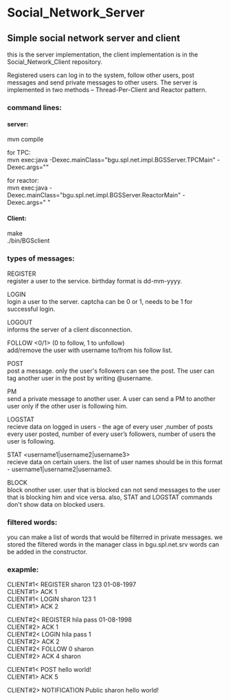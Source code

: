 # Social_Network_Server
## Simple social network server and client
this is the server implementation, the client implementation is in the Social_Network_Client repository.

Registered users can log in to the system, follow other users, post messages and send private messages to other users. 
The server is implemented in two methods – Thread-Per-Client and Reactor pattern. 



### command lines:
#### server:  
mvn compile

for TPC:  
mvn exec:java -Dexec.mainClass="bgu.spl.net.impl.BGSServer.TPCMain" -Dexec.args="<port>"  

for reactor:  
mvn exec:java -Dexec.mainClass="bgu.spl.net.impl.BGSServer.ReactorMain" -Dexec.args="<Num of threads> <port>"  

#### Client:  
make  
./bin/BGSclient <ip> <port>  



### types of messages:  
REGISTER <username> <password> <birthday>  
  register a user to the service. birthday format is dd-mm-yyyy.
  
LOGIN <username> <password> <captcha>  
  login a user to the server. captcha can be 0 or 1, needs to be 1 for successful login.
  
LOGOUT  
  informs the server of a client disconnection.
  
FOLLOW <0/1> <username> (0 to follow, 1 to unfollow)  
  add/remove the user with username to/from his follow list. 
  
POST <my message>  
  post a message. only the user's followers can see the post. The user can tag another user in the post by writing @username.  

PM <username> <my message>  
  send a private message to another user. A user can send a PM to another user only if the other user is following him.  
  
LOGSTAT  
  recieve data on logged in users - the age of every user ,number of posts every user posted, number of every user’s followers, 
  number of users the user is following.  
  
STAT <username1|username2|username3>  
  recieve data on certain users. the list of user names should be in this format - username1|username2|username3.  
  
BLOCK <username>  
  block onother user. user that is blocked can not send messages to the user that is blocking him and vice versa. 
  also, STAT and LOGSTAT commands don't show data on blocked users.  
  

### filtered words:  
you can make a list of words that would be filterred in private messages. 
we stored the filtered words in the manager class in bgu.spl.net.srv
words can be added in the constructor.  
  
### exapmle:  
CLIENT#1< REGISTER sharon 123 01-08-1997  
CLIENT#1> ACK 1  
CLIENT#1< LOGIN sharon 123 1  
CLIENT#1> ACK 2  
  
CLIENT#2< REGISTER hila pass 01-08-1998  
CLIENT#2> ACK 1  
CLIENT#2< LOGIN hila pass 1  
CLIENT#2> ACK 2  
CLIENT#2< FOLLOW 0 sharon  
CLIENT#2> ACK 4 sharon  

CLIENT#1< POST hello world!  
CLIENT#1> ACK 5  

CLIENT#2> NOTIFICATION Public sharon hello world!  
